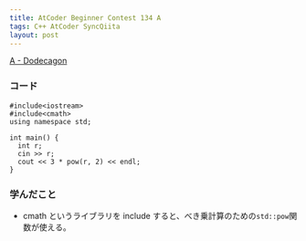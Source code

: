 ```yaml
---
title: AtCoder Beginner Contest 134 A
tags: C++ AtCoder SyncQiita
layout: post
---
```


[A - Dodecagon](https://atcoder.jp/contests/abc134/tasks/abc134_a)

### コード

    #include<iostream>
    #include<cmath>
    using namespace std;

    int main() {
      int r;
      cin >> r;
      cout << 3 * pow(r, 2) << endl;
    }

### 学んだこと

- cmath というライブラリを include すると、べき乗計算のための`std::pow`関数が使える。
